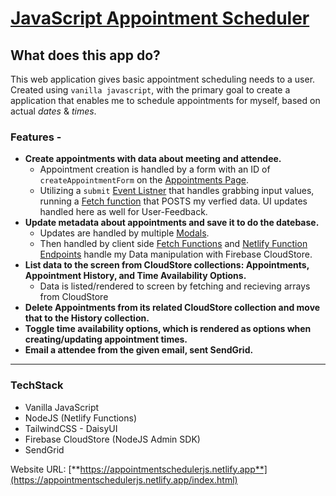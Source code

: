 # [**JavaScript Appointment Scheduler**](https://appointmentschedulerjs.netlify.app/index.html)

## **What does this app do?**

This web application gives basic appointment scheduling needs to a user. Created using `vanilla javascript`, with the primary goal to create a application that enables me to schedule appointments for myself, based on actual _dates_ & _times_.

### **Features -**

- **Create appointments with data about meeting and attendee.**
  - Appointment creation is handled by a form with an ID of `createAppointmentForm` on the [Appointments Page](https://github.com/ayodyln/AppointmentScheduler/blob/main/index.html).
  - Utilizing a `submit` [Event Listner](https://github.com/ayodyln/AppointmentScheduler/blob/main/lib/Events/CreateAppointment.js) that handles grabbing input values, running a [Fetch function](https://github.com/ayodyln/AppointmentScheduler/blob/main/lib/Handlers/Fetch.js) that POSTS my verfied data. UI updates handled here as well for User-Feedback.
- **Update metadata about appointments and save it to do the datebase.**
  - Updates are handled by multiple [Modals](https://github.com/ayodyln/AppointmentScheduler/blob/main/lib/components/Modals.js).
  - Then handled by client side [Fetch Functions](https://github.com/ayodyln/AppointmentScheduler/blob/main/lib/Handlers/Fetch.js) and [Netlify Function Endpoints](https://github.com/ayodyln/AppointmentScheduler/tree/main/netlify/functions) handle my Data manipulation with Firebase CloudStore.
- **List data to the screen from CloudStore collections: Appointments, Appointment History, and Time Availability Options.**
  - Data is listed/rendered to screen by fetching and recieving arrays from CloudStore
- **Delete Appointments from its related CloudStore collection and move that to the History collection.**
- **Toggle time availability options, which is rendered as options when creating/updating appointment times.**
- **Email a attendee from the given email, sent SendGrid.**

---

### **TechStack**

- Vanilla JavaScript
- NodeJS (Netlify Functions)
- TailwindCSS - DaisyUI
- Firebase CloudStore (NodeJS Admin SDK)
- SendGrid

Website URL: [**https://appointmentschedulerjs.netlify.app**](https://appointmentschedulerjs.netlify.app/index.html)
